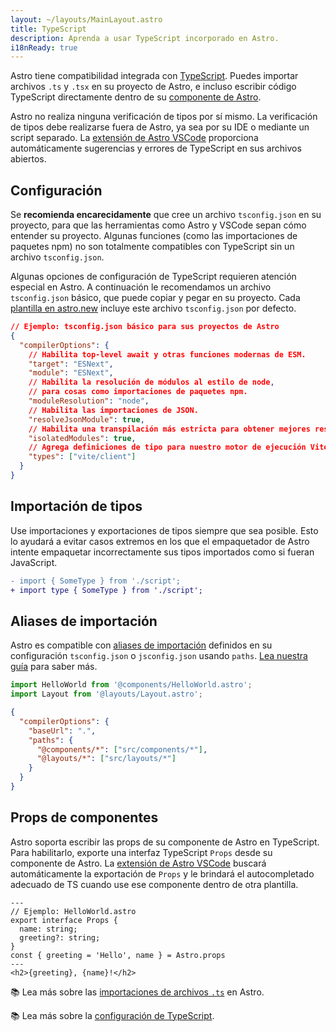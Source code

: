 ```yaml
---
layout: ~/layouts/MainLayout.astro
title: TypeScript
description: Aprenda a usar TypeScript incorporado en Astro.
i18nReady: true
---
```


Astro tiene compatibilidad integrada con [TypeScript](https://www.typescriptlang.org/). Puedes importar archivos `.ts` y `.tsx` en su proyecto de Astro, e incluso escribir código TypeScript directamente dentro de su [componente de Astro](/es/core-concepts/astro-components/#script-del-componente).

Astro no realiza ninguna verificación de tipos por sí mismo. La verificación de tipos debe realizarse fuera de Astro, ya sea por su IDE o mediante un script separado. La [extensión de Astro VSCode](/es/editor-setup/) proporciona automáticamente sugerencias y errores de TypeScript en sus archivos abiertos.

## Configuración

Se **recomienda encarecidamente** que cree un archivo `tsconfig.json` en su proyecto, para que las herramientas como Astro y VSCode sepan cómo entender su proyecto. Algunas funciones (como las importaciones de paquetes npm) no son totalmente compatibles con TypeScript sin un archivo `tsconfig.json`.

Algunas opciones de configuración de TypeScript requieren atención especial en Astro. A continuación le recomendamos un archivo `tsconfig.json` básico, que puede copiar y pegar en su proyecto. Cada [plantilla en astro.new](https://astro.new/) incluye este archivo `tsconfig.json` por defecto.

```json
// Ejemplo: tsconfig.json básico para sus proyectos de Astro
{
  "compilerOptions": {
    // Habilita top-level await y otras funciones modernas de ESM.
    "target": "ESNext",
    "module": "ESNext",
    // Habilita la resolución de módulos al estilo de node, 
    // para cosas como importaciones de paquetes npm.
    "moduleResolution": "node",
    // Habilita las importaciones de JSON.
    "resolveJsonModule": true,
    // Habilita una transpilación más estricta para obtener mejores resultados.
    "isolatedModules": true,
    // Agrega definiciones de tipo para nuestro motor de ejecución Vite.
    "types": ["vite/client"]
  }
}
```
## Importación de tipos

Use importaciones y exportaciones de tipos siempre que sea posible. Esto lo ayudará a evitar casos extremos en los que el empaquetador de Astro intente empaquetar incorrectamente sus tipos importados como si fueran JavaScript.

```diff
- import { SomeType } from './script';
+ import type { SomeType } from './script';
```

## Aliases de importación

Astro es compatible con [aliases de importación](/es/guides/aliases/) definidos en su configuración `tsconfig.json` o `jsconfig.json` usando `paths`. [Lea nuestra guía](/es/guides/aliases/) para saber más.

```ts
import HelloWorld from '@components/HelloWorld.astro';
import Layout from '@layouts/Layout.astro';
```

```json
{
  "compilerOptions": {
    "baseUrl": ".",
    "paths": {
      "@components/*": ["src/components/*"],
      "@layouts/*": ["src/layouts/*"]
    }
  }
}
```

## Props de componentes

Astro soporta escribir las props de su componente de Astro en TypeScript. Para habilitarlo, exporte una interfaz TypeScript `Props` desde su componente de Astro. La [extensión de Astro VSCode](/es/editor-setup/) buscará automáticamente la exportación de `Props` y le brindará el autocompletado adecuado de TS cuando use ese componente dentro de otra plantilla.

```astro
---
// Ejemplo: HelloWorld.astro
export interface Props {
  name: string;
  greeting?: string;
}
const { greeting = 'Hello', name } = Astro.props
---
<h2>{greeting}, {name}!</h2>
```

📚 Lea más sobre las [importaciones de archivos `.ts`](/es/guides/imports/#typescript) en Astro.

📚 Lea más sobre la [configuración de TypeScript](https://www.typescriptlang.org/tsconfig/).
